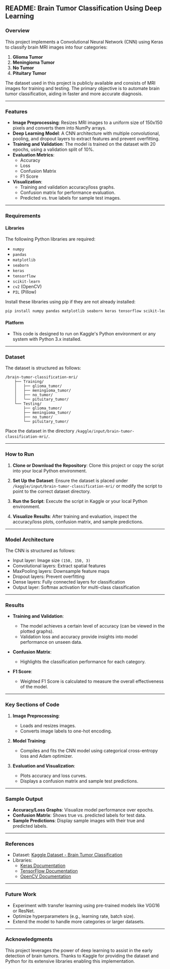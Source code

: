 ## README: Brain Tumor Classification Using Deep Learning

### Overview
This project implements a Convolutional Neural Network (CNN) using Keras to classify brain MRI images into four categories:
1. **Glioma Tumor**
2. **Meningioma Tumor**
3. **No Tumor**
4. **Pituitary Tumor**

The dataset used in this project is publicly available and consists of MRI images for training and testing. The primary objective is to automate brain tumor classification, aiding in faster and more accurate diagnosis.

---

### Features
- **Image Preprocessing**: Resizes MRI images to a uniform size of 150x150 pixels and converts them into NumPy arrays.
- **Deep Learning Model**: A CNN architecture with multiple convolutional, pooling, and dropout layers to extract features and prevent overfitting.
- **Training and Validation**: The model is trained on the dataset with 20 epochs, using a validation split of 10%.
- **Evaluation Metrics**:
  - Accuracy
  - Loss
  - Confusion Matrix
  - F1 Score
- **Visualization**:
  - Training and validation accuracy/loss graphs.
  - Confusion matrix for performance evaluation.
  - Predicted vs. true labels for sample test images.

---

### Requirements
#### Libraries
The following Python libraries are required:
- `numpy`
- `pandas`
- `matplotlib`
- `seaborn`
- `keras`
- `tensorflow`
- `scikit-learn`
- `cv2` (OpenCV)
- `PIL` (Pillow)

Install these libraries using pip if they are not already installed:
```bash
pip install numpy pandas matplotlib seaborn keras tensorflow scikit-learn opencv-python pillow
```

#### Platform
- This code is designed to run on Kaggle's Python environment or any system with Python 3.x installed.

---

### Dataset
The dataset is structured as follows:
```
/brain-tumor-classification-mri/
    ├── Training/
    │   ├── glioma_tumor/
    │   ├── meningioma_tumor/
    │   ├── no_tumor/
    │   └── pituitary_tumor/
    └── Testing/
        ├── glioma_tumor/
        ├── meningioma_tumor/
        ├── no_tumor/
        └── pituitary_tumor/
```

Place the dataset in the directory `/kaggle/input/brain-tumor-classification-mri/`.

---

### How to Run
1. **Clone or Download the Repository**:
   Clone this project or copy the script into your local Python environment.

2. **Set Up the Dataset**:
   Ensure the dataset is placed under `/kaggle/input/brain-tumor-classification-mri/` or modify the script to point to the correct dataset directory.

3. **Run the Script**:
   Execute the script in Kaggle or your local Python environment.

4. **Visualize Results**:
   After training and evaluation, inspect the accuracy/loss plots, confusion matrix, and sample predictions.

---

### Model Architecture
The CNN is structured as follows:
- Input layer: Image size `(150, 150, 3)`
- Convolutional layers: Extract spatial features
- MaxPooling layers: Downsample feature maps
- Dropout layers: Prevent overfitting
- Dense layers: Fully connected layers for classification
- Output layer: Softmax activation for multi-class classification

---

### Results
- **Training and Validation**:
  - The model achieves a certain level of accuracy (can be viewed in the plotted graphs).
  - Validation loss and accuracy provide insights into model performance on unseen data.

- **Confusion Matrix**:
  - Highlights the classification performance for each category.

- **F1 Score**:
  - Weighted F1 Score is calculated to measure the overall effectiveness of the model.

---

### Key Sections of Code
1. **Image Preprocessing**:
   - Loads and resizes images.
   - Converts image labels to one-hot encoding.

2. **Model Training**:
   - Compiles and fits the CNN model using categorical cross-entropy loss and Adam optimizer.

3. **Evaluation and Visualization**:
   - Plots accuracy and loss curves.
   - Displays a confusion matrix and sample test predictions.

---

### Sample Output
- **Accuracy/Loss Graphs**: Visualize model performance over epochs.
- **Confusion Matrix**: Shows true vs. predicted labels for test data.
- **Sample Predictions**: Display sample images with their true and predicted labels.

---

### References
- Dataset: [Kaggle Dataset - Brain Tumor Classification](https://www.kaggle.com/)
- Libraries:
  - [Keras Documentation](https://keras.io/)
  - [TensorFlow Documentation](https://www.tensorflow.org/)
  - [OpenCV Documentation](https://docs.opencv.org/)

---

### Future Work
- Experiment with transfer learning using pre-trained models like VGG16 or ResNet.
- Optimize hyperparameters (e.g., learning rate, batch size).
- Extend the model to handle more categories or larger datasets.

---

### Acknowledgments
This project leverages the power of deep learning to assist in the early detection of brain tumors. Thanks to Kaggle for providing the dataset and Python for its extensive libraries enabling this implementation.
